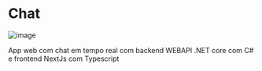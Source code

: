 # Chat
![image](https://github.com/Kintiz/Chat/assets/102155736/8a96c032-800e-48cc-9e47-f7bb56d71c48)

App web com chat em tempo real com backend WEBAPI .NET core com C# e frontend NextJs com Typescript
